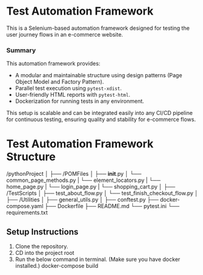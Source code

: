 # Test Automation Framework

This is a Selenium-based automation framework designed for testing the user journey flows in an e-commerce website.

### **Summary**

This automation framework provides:
- A modular and maintainable structure using design patterns (Page Object Model and Factory Pattern).
- Parallel test execution using `pytest-xdist`.
- User-friendly HTML reports with `pytest-html`.
- Dockerization for running tests in any environment.

This setup is scalable and can be integrated easily into any CI/CD pipeline for continuous testing, ensuring quality and stability for e-commerce flows.

# Test Automation Framework Structure
/pythonProject
│
├── /POMFiles
│   ├── __init__.py
│   └── common_page_methods.py
|   └── element_locators.py
|   └── home_page.py
|   └── login_page.py
|   └── shopping_cart.py
│
├── /TestScripts
│   ├── test_about_flow.py
│   └── test_finish_checkout_flow.py
│
├── /Utilities
│   ├── general_utils.py
│
├── conftest.py
├── docker-compose.yaml
├── Dockerfile
├── README.md
└── pytest.ini
└── requirements.txt

## Setup Instructions

1. Clone the repository.
2. CD into the project root 
3. Run the below command in terminal. (Make sure you have docker installed.)
     docker-compose build
